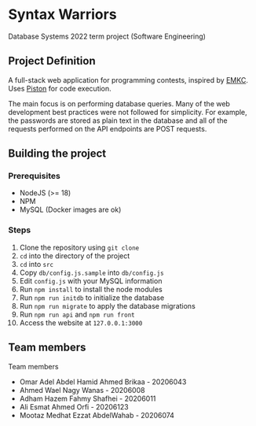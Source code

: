 # Syntax Warriors
Database Systems 2022 term project (Software Engineering)

## Project Definition
A full-stack web application for programming contests, inspired by [EMKC](https://github.com/engineer-man/emkc).
Uses [Piston](https://github.com/engineer-man/piston) for code execution.

The main focus is on performing database queries. Many of the web development best practices were not followed
for simplicity. For example, the passwords are stored as plain text in the database and all of the requests performed
on the API endpoints are POST requests.

## Building the project
### Prerequisites
- NodeJS (>= 18)
- NPM
- MySQL (Docker images are ok)

### Steps
1. Clone the repository using `git clone`
2. `cd` into the directory of the project
2. `cd` into `src`
3. Copy `db/config.js.sample` into `db/config.js`
4. Edit `config.js` with your MySQL information
5. Run `npm install` to install the node modules
6. Run `npm run initdb` to initialize the database
7. Run `npm run migrate` to apply the database migrations
8. Run `npm run api` and `npm run front`
9. Access the website at `127.0.0.1:3000`

## Team members
Team members
- Omar Adel Abdel Hamid Ahmed Brikaa - 20206043
- Ahmed Wael Nagy Wanas - 20206008
- Adham Hazem Fahmy Shafhei - 20206011
- Ali Esmat Ahmed Orfi - 20206123
- Mootaz Medhat Ezzat AbdelWahab - 20206074
